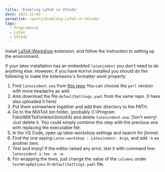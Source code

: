 ```yaml
---
title: 'Enabling LaTeX in VSCode'
date: 2021-12-03
permalink: /posts/Enabling-LaTeX-in-VSCode/
tags:
  - Programming
  - LaTeX
  - VSCode
---
```


Install [LaTeX-Workshop](https://github.com/James-Yu/LaTeX-Workshop) extension, and follow the instruction to setting up the environment.

If your latex installation has an embedded `latexindent` you don't need to do anything else. However, if you have `MiKTeX` installed you should do the following to make the extensions's formatter work properly:

  1. Find `latexindent.exe` from [this repo](https://github.com/cmhughes/latexindent.pl) You can choose the `perl` version with more headache as well.
  2. Also download the file `defaultSettings.yaml` from the same repo. (I have also uploaded it here)
  3. Put them somewhere together and add their directory to the PATH.
  4. Go to the MiXTeX bin folder, (probably C:\Program Files\MiKTeX\miktex\bin\x64) and delete `latexindent.exe`. Don't worry! Just delete it. You could simply combine this step with the previous one with replacing the executable file.
  5. In the VS Code, open up latex-workshop settings and search for *format*.
  6. Find the one saying `Latex-workshop › Latexindent: Args`, and add `-m` as another item.
  7. Test and enjoy! If the editor raised any error, test it with command line: `latexindent a.tex -m -w`
  8. For wrapping the lines, just change the value of the `columns` under `textWrapOptions` in `defaultSettings.yaml` file.
